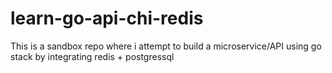 # learn-go-api-chi-redis

This is a sandbox repo where i attempt to build a microservice/API using go stack by integrating redis + postgressql
